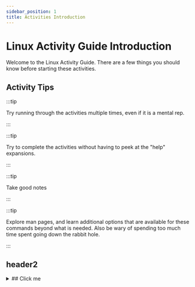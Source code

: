 ```yaml
---
sidebar_position: 1
title: Activities Introduction
---
```


# Linux Activity Guide Introduction

Welcome to the Linux Activity Guide. There are a few things you should know before starting these activities. 

## 


## Activity Tips

:::tip

Try running through the activities multiple times, even if it is a mental rep.

:::

:::tip

Try to complete the activities without having to peek at the "help" expansions.

:::

:::tip

Take good notes

:::

:::tip 

Explore man pages, and learn additional options that are available for these commands beyond what is needed. 
Also be wary of spending too much time spent going down the rabbit hole.

:::



## header2
<details>
  <summary>## Click me</summary>

### Stuff

stuff

stuff2


</details>
